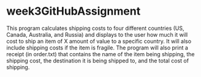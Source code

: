 # week3GitHubAssignment
 
This program calculates shipping costs to four different countries (US, Canada, Australia, and Russia) and displays to the user how much it will cost to ship an item of X amount of value to a specific country. It will also include shipping costs if the item is fragile. The program will also print a receipt (in order.txt) that contains the name of the item being shipping, the shipping cost, the destination it is being shipped to, and the total cost of shipping.
